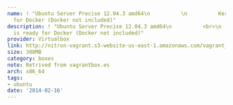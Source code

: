 ```yaml
---
name: ! "Ubuntu Server Precise 12.04.3 amd64\n          \n          Kernel is ready
  for Docker (Docker not included)"
description: ! "Ubuntu Server Precise 12.04.3 amd64\n          <br>\n          Kernel
  is ready for Docker (Docker not included)"
provider: Virtualbox
link: http://nitron-vagrant.s3-website-us-east-1.amazonaws.com/vagrant_ubuntu_12.04.3_amd64_virtualbox.box
size: 380MB
category: boxes
note: Retrived from vagrantbox.es
arch: x86_64
tags:
- ubuntu
date: '2014-02-16'
---
```

